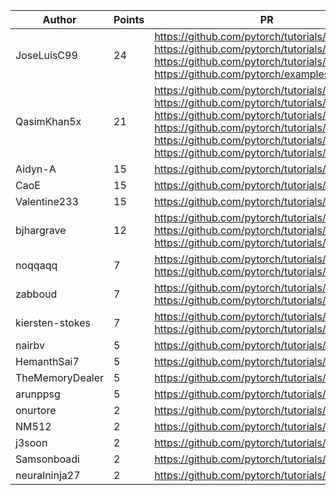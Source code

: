 | Author | Points | PR |
|--- | --- | ---|
| JoseLuisC99 | 24 | https://github.com/pytorch/tutorials/pull/2468, https://github.com/pytorch/tutorials/pull/2404, https://github.com/pytorch/tutorials/pull/2403, https://github.com/pytorch/examples/pull/1163 | 
| QasimKhan5x | 21 | https://github.com/pytorch/tutorials/pull/2452, https://github.com/pytorch/tutorials/pull/2419, https://github.com/pytorch/tutorials/pull/2408, https://github.com/pytorch/tutorials/pull/2397, https://github.com/pytorch/tutorials/pull/2385, https://github.com/pytorch/tutorials/pull/2383 | 
| Aidyn-A | 15 | https://github.com/pytorch/tutorials/pull/2441 | 
| CaoE | 15 | https://github.com/pytorch/tutorials/pull/2439 | 
| Valentine233 | 15 | https://github.com/pytorch/tutorials/pull/2430 | 
| bjhargrave | 12 | https://github.com/pytorch/tutorials/pull/2428, https://github.com/pytorch/tutorials/pull/2424, https://github.com/pytorch/tutorials/pull/2423 | 
| noqqaqq | 7 | https://github.com/pytorch/tutorials/pull/2407, https://github.com/pytorch/tutorials/pull/2386 | 
| zabboud | 7 | https://github.com/pytorch/tutorials/pull/2405, https://github.com/pytorch/tutorials/pull/2400 | 
| kiersten-stokes | 7 | https://github.com/pytorch/tutorials/pull/2401, https://github.com/pytorch/tutorials/pull/2398 | 
| nairbv | 5 | https://github.com/pytorch/tutorials/pull/2413 | 
| HemanthSai7 | 5 | https://github.com/pytorch/tutorials/pull/2392 | 
| TheMemoryDealer | 5 | https://github.com/pytorch/tutorials/pull/2389 | 
| arunppsg | 5 | https://github.com/pytorch/tutorials/pull/2384 | 
| onurtore | 2 | https://github.com/pytorch/tutorials/pull/2458 | 
| NM512 | 2 | https://github.com/pytorch/tutorials/pull/2451 | 
| j3soon | 2 | https://github.com/pytorch/tutorials/pull/2420 | 
| Samsonboadi | 2 | https://github.com/pytorch/tutorials/pull/2406 | 
| neuralninja27 | 2 | https://github.com/pytorch/tutorials/pull/2381 | 
